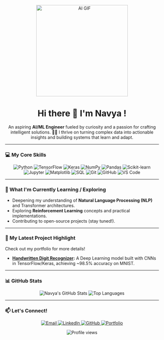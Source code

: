 <div align="center">
  <img src="https://assets.website-files.com/5f79599298317a7833215286/5fc5e7440409a27914f6e3c0_ai.gif" alt="AI GIF" width="300" />
</div>

<h1 align="center">Hi there 👋 I'm Navya !</h1>
<p align="center">
  An aspiring <strong>AI/ML Engineer</strong> fueled by curiosity and a passion for crafting intelligent solutions. 🧠✨
  I thrive on turning complex data into actionable insights and building systems that learn and adapt.
</p>

---

### 💻 My Core Skills

<p align="center">
  <img src="https://img.shields.io/badge/Python-3776AB?style=for-the-badge&logo=python&logoColor=white" alt="Python" />
  <img src="https://img.shields.io/badge/TensorFlow-FF6F00?style=for-the-badge&logo=tensorflow&logoColor=white" alt="TensorFlow" />
  <img src="https://img.shields.io/badge/Keras-D00000?style=for-the-badge&logo=keras&logoColor=white" alt="Keras" />
  <img src="https://img.shields.io/badge/NumPy-013243?style=for-the-badge&logo=numpy&logoColor=white" alt="NumPy" />
  <img src="https://img.shields.io/badge/Pandas-150458?style=for-the-badge&logo=pandas&logoColor=white" alt="Pandas" />
  <img src="https://img.shields.io/badge/Scikit--learn-F7931E?style=for-the-badge&logo=scikit-learn&logoColor=white" alt="Scikit-learn" />
  <img src="https://img.shields.io/badge/Jupyter-F37626?style=for-the-badge&logo=jupyter&logoColor=white" alt="Jupyter" />
  <img src="https://img.shields.io/badge/Matplotlib-11557C?style=for-the-badge&logo=matplotlib&logoColor=white" alt="Matplotlib" />
  <img src="https://img.shields.io/badge/SQL-4479A1?style=for-the-badge&logo=postgresql&logoColor=white" alt="SQL" />
  <img src="https://img.shields.io/badge/Git-F05032?style=for-the-badge&logo=git&logoColor=white" alt="Git" />
  <img src="https://img.shields.io/badge/GitHub-181717?style=for-the-badge&logo=github&logoColor=white" alt="GitHub" />
  <img src="https://img.shields.io/badge/VS%20Code-007ACC?style=for-the-badge&logo=visualstudiocode&logoColor=white" alt="VS Code" />
</p>

---

### 🌱 What I'm Currently Learning / Exploring

-   Deepening my understanding of **Natural Language Processing (NLP)** and Transformer architectures.
-   Exploring **Reinforcement Learning** concepts and practical implementations.
-   Contributing to open-source projects (stay tuned!).

---

### 🚀 My Latest Project Highlight

Check out my portfolio for more details!
-   **<a href="https://github.com/navya7003/Handwritten-Digit-Recognizer" target="_blank">Handwritten Digit Recognizer</a>:** A Deep Learning model built with CNNs in TensorFlow/Keras, achieving ~98.5% accuracy on MNIST.

---

### 📊 GitHub Stats

<div align="center">
  <img src="https://github-readme-stats.vercel.app/api?username=navya7003&show_icons=true&theme=radical&hide_border=true" alt="Navya's GitHub Stats" />
  <img src="https://github-readme-stats.vercel.app/api/top-langs/?username=navya7003&layout=compact&theme=radical&hide_border=true" alt="Top Languages" />
</div>

---

### 📫 Let's Connect!

<p align="center">
  <a href="mailto:navyagopika1@gmail.com">
    <img src="https://img.shields.io/badge/Email-D14836?style=for-the-badge&logo=gmail&logoColor=white" alt="Email" />
  </a>
  <a href="https://www.linkedin.com/in/navya-gopika-597a12300?utm_source=share&utm_campaign=share_via&utm_content=profile&utm_medium=android_app" target="_blank">
    <img src="https://img.shields.io/badge/LinkedIn-0077B5?style=for-the-badge&logo=linkedin&logoColor=white" alt="LinkedIn" />
  </a>
  <a href="https://github.com/navya7003" target="_blank">
    <img src="https://img.shields.io/badge/GitHub-100000?style=for-the-badge&logo=github&logoColor=white" alt="GitHub" />
  </a>
  <a href="https://navya7003.github.io/navya.github.io/" target="_blank">
    <img src="https://img.shields.io/badge/My%20Portfolio-blue?style=for-the-badge&logo=google-chrome&logoColor=white" alt="Portfolio" />
  </a>
</p>

<div align="center">
  <img src="https://komarev.com/ghpvc/?username=navya7003&color=blue" alt="Profile views" />
</div>
